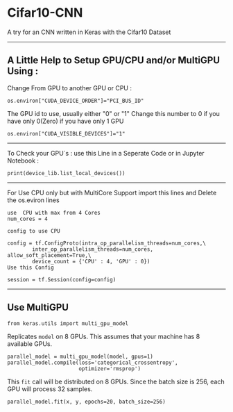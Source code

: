 # Cifar10-CNN
A try for an CNN written in Keras with the Cifar10 Dataset

---------------------------------------------------------
A Little Help to Setup GPU/CPU and/or MultiGPU Using :
--------------------------------------------------------
Change From GPU to another GPU or CPU :

```
os.environ["CUDA_DEVICE_ORDER"]="PCI_BUS_ID"
```
The GPU id to use, usually either "0" or "1"
Change this number to 0 if you have only 0(Zero) if you have only 1 GPU
```
os.environ["CUDA_VISIBLE_DEVICES"]="1"
```

--------------------------------------------------------
To Check your GPU´s :
use this Line in a Seperate Code or in Jupyter Notebook :
```
print(device_lib.list_local_devices())
```
--------------------------------------------------------
For Use CPU only but with MultiCore Support import this lines and Delete the os.eviron lines
```
use  CPU with max from 4 Cores
num_cores = 4

config to use CPU

config = tf.ConfigProto(intra_op_parallelism_threads=num_cores,\
        inter_op_parallelism_threads=num_cores, allow_soft_placement=True,\  
        device_count = {'CPU' : 4, 'GPU' : 0})
Use this Config

session = tf.Session(config=config)
```
--------------------------------------------------------
## Use MultiGPU
```
from keras.utils import multi_gpu_model
```
Replicates `model` on 8 GPUs.
This assumes that your machine has 8 available GPUs.
```
parallel_model = multi_gpu_model(model, gpus=1)
parallel_model.compile(loss='categorical_crossentropy',
                       optimizer='rmsprop')
```
This `fit` call will be distributed on 8 GPUs.
Since the batch size is 256, each GPU will process 32 samples.
```
parallel_model.fit(x, y, epochs=20, batch_size=256)
```
